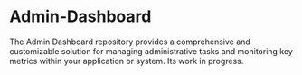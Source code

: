 # Admin-Dashboard
The Admin Dashboard repository provides a comprehensive and customizable solution for managing administrative tasks and monitoring key metrics within your application or system. Its work in progress.
